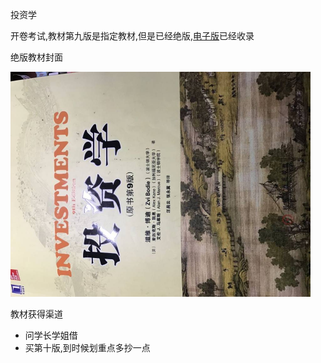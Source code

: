 投资学

开卷考试,教材第九版是指定教材,但是已经绝版,[电子版](./课件与教材)已经收录

绝版教材封面

<img src="readme.assets/22752DC3F22049971D6FF1EC2B65D5FC-1570446491341.jpg" alt="img" style="zoom:50%;" />

教材获得渠道

- 问学长学姐借
- 买第十版,到时候划重点多抄一点

